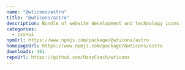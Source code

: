 ```yaml
---
name: "@wticons/astro"
title: "@wticons/astro"
description: Bundle of website development and technology icons
categories:
  - css+ui
npmUrl: https://www.npmjs.com/package/@wticons/astro
homepageUrl: https://www.npmjs.com/package/@wticons/astro
downloads: 461
repoUrl: https://github.com/OzzyCzech/wticons
---
```

